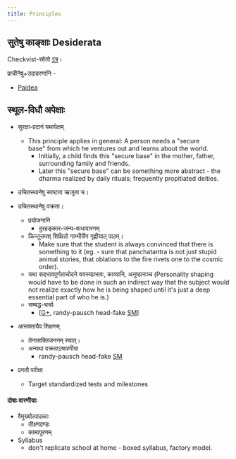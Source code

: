 ```yaml
---
title: Principles
---
```


## सुतेषु काङ्क्षाः Desiderata

Checkvist-स्रोतो [ऽत्र](https://checkvist.com/checklists/575542-desiderata)।

  

प्राचीनेषु+उदाहरणानि -

- [Paidea](https://en.wikipedia.org/wiki/Paideia) 

## स्थूल-विधौ अपेक्षाः

- सुरक्षा-प्रदानं यथापेक्षम्
    - This principle applies in general: A person needs a "secure base" from which he ventures out and learns about the world.
        - Initially, a child finds this "secure base" in the mother, father, surrounding family and friends.
        - Later this "secure base" can be something more abstract - the dharma realized by daily rituals; frequently propitiated deities.
- उचितस्थानेषु स्पष्टता ऋजुता च।
- उचितस्थानेषु वक्रता।
    - प्रयोजनानि
        - दुरहङ्कार-जन्य-बाधावारणम्
    - किन्तूत्तमश् शिक्षितो गाम्भीर्येण गृह्णीयात् पाठम्।
        - Make sure that the student is always convinced that there is something to it (eg. - sure that panchatantra is not just stupid animal stories, that oblations to the fire rivets one to the cosmic order).
    - यथा सद्भावपूर्णताचोदने वयस्यप्रभावः, काव्यानि, अनुष्ठानञ्च (Personality shaping would have to be done in such an indirect way that the subject would not realize exactly how he is being shaped until it's just a deep essential part of who he is.)
    - सम्बद्ध-चर्चाः
        - \[[G+](https://plus.google.com/u/0/+MohanKV/posts/jALLW4UnXSK?cfem=1), randy-pausch head-fake [SM](https://groups.google.com/forum/#!topic/sadaswada/gdNblE48JhI)\]
- आसक्तायैव शिक्षणम्
    - तेनासक्तिजननम् स्यात्।
    - अन्यथा वक्रताऽश्रयणीया
        - randy-pausch head-fake [SM](https://groups.google.com/forum/#!topic/sadaswada/gdNblE48JhI)
- प्रगतौ परीक्षा
    
    - Target standardized tests and milestones

#### दोषाः वारणीयाः

- वैमुख्योत्पादकाः
    - तीक्ष्णदण्डः
    - कामापूरणम्
- Syllabus
    - don't replicate school at home - boxed syllabus, factory model.